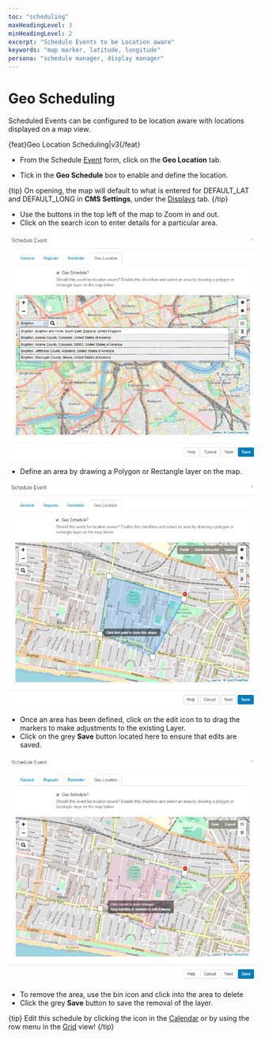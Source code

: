 ```yaml
---
toc: "scheduling"
maxHeadingLevel: 3
minHeadingLevel: 2
excerpt: "Schedule Events to be Location aware"
keywords: "map marker, latitude, longitude"
persona: "schedule manager, display manager"
---
```


# Geo Scheduling

Scheduled Events can be configured to be location aware with locations displayed on a map view.

{feat}Geo Location Scheduling|v3{/feat}

- From the Schedule [Event](scheduling_events.html) form, click on the **Geo Location** tab.

- Tick in the **Geo Schedule** box to enable and define the location.


{tip}
On opening, the map will default to what is entered for DEFAULT_LAT and DEFAULT_LONG in **CMS Settings**, under the [Displays](tour_cms_settings.html#content-displays) tab.
{/tip}

- Use the buttons in the top left of the map to Zoom in and out. 
- Click on the search icon to enter details for a particular area.

![Geolocation Search](img/v4_schedule_geolocation_search.png)

- Define an area by drawing a Polygon or Rectangle layer on the map.


![Polygon Layer](img/v4_schedule_polygon.png)

- Once an area has been defined, click on the edit icon to to drag the markers to make adjustments to the existing Layer. 
- Click on the grey **Save** button located here to ensure that edits are saved.

![Edit Layer](img/v4_schedule_edit_layer.png)

- To remove the area, use the bin icon and click into the area to delete
- Click the grey **Save** button to save the removal of the layer.

{tip}
Edit this schedule by clicking the icon in the [Calendar](scheduling_management.html#content-calendar-view) or by using the row menu in the [Grid](scheduling_management.html#content-grid-view) view!
{/tip}




